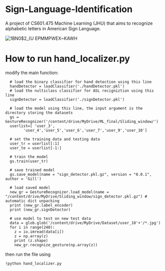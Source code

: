 # Sign-Language-Identification
A project of CS601.475 Machine Learning (JHU) that aims to recognize alphabetic letters in American Sign Language.

![1BN0$2_{U EPMMPWEX~KAWH](https://user-images.githubusercontent.com/77927150/167261493-a3a6e36a-b8ae-4f97-ba28-2d54457765d8.png)

# How to run hand_localizer.py

modify the main function:
```
  # load the binary classifier for hand detection using this line
  handDetector = loadClassifier('./handDetector.pkl')
  # load the nulticlass classifier for ASL recigniztion using this line
  signDetector = loadClassifier('./signDetector.pkl')

  # load the model using this line, the input argument is the directory storing the datasets
  gs = GestureRecognizer('/content/drive/MyDrive/ML_final/Sliding_window/')
  userlist=[ 'user_3',
        'user_4','user_5','user_6','user_7','user_9','user_10']

  # set the training data and testing data
  user_tr = userlist[:1]
  user_te = userlist[-1:]
  
  # train the model
  gs.train(user_tr)
  
  # save trained model
  gs.save_model(name = "sign_detector.pkl.gz", version = "0.0.1", author = 'Gill')
  
  # load saved model
  new_gr = GestureRecognizer.load_model(name = "/content/drive/MyDrive/Sliding_window/sign_detector.pkl.gz") # automatic dict unpacking
  print (new_gr.label_encoder)
  print (new_gr.signDetector) 

  # use model to test on new test data
  data = glob.glob('/content/drive/MyDrive/Dataset/user_10'+'/*.jpg')
  for i in range(240):
    z = io.imread(data[i])
    z = np.array(z)
    print (z.shape) 
    new_gr.recognize_gesture(np.array(z))
```

then run the file using 
```
!python hand_localizer.py
```
